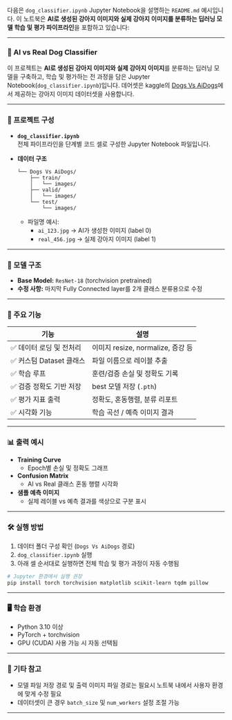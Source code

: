 다음은 `dog_classifier.ipynb` Jupyter Notebook을 설명하는 `README.md` 예시입니다. 이 노트북은 **AI로 생성된 강아지 이미지와 실제 강아지 이미지를 분류하는 딥러닝 모델 학습 및 평가 파이프라인**을 포함하고 있습니다:

---

### 🐶 AI vs Real Dog Classifier

이 프로젝트는 **AI로 생성된 강아지 이미지와 실제 강아지 이미지**를 분류하는 딥러닝 모델을 구축하고, 학습 및 평가하는 전 과정을 담은 Jupyter Notebook(`dog_classifier.ipynb`)입니다. 
데어셋은 kaggle의 [Dogs Vs AiDogs](https://www.kaggle.com/datasets/akshaybabloo/dogs-vs-aidogs)에서 제공하는 강아지 이미지 데이터셋을 사용합니다.

---

### 📁 프로젝트 구성

- **`dog_classifier.ipynb`**  
  전체 파이프라인을 단계별 코드 셀로 구성한 Jupyter Notebook 파일입니다.

- **데이터 구조**
  ```
  └── Dogs Vs AiDogs/
      ├── train/
      │   └── images/
      ├── valid/
      │   └── images/
      └── test/
          └── images/
  ```
  - 파일명 예시:
    - `ai_123.jpg` → AI가 생성한 이미지 (label 0)
    - `real_456.jpg` → 실제 강아지 이미지 (label 1)

---

### 🧠 모델 구조

- **Base Model:** `ResNet-18` (torchvision pretrained)
- **수정 사항:** 마지막 Fully Connected layer를 2개 클래스 분류용으로 수정

---

### 🚀 주요 기능

| 기능                         | 설명 |
|----------------------------|------|
| ✅ 데이터 로딩 및 전처리      | 이미지 resize, normalize, 증강 등 |
| ✅ 커스텀 Dataset 클래스      | 파일 이름으로 레이블 추출 |
| ✅ 학습 루프                  | 훈련/검증 손실 및 정확도 기록 |
| ✅ 검증 정확도 기반 저장      | best 모델 저장 (`.pth`) |
| ✅ 평가 지표 출력             | 정확도, 혼동행렬, 분류 리포트 |
| ✅ 시각화 기능                | 학습 곡선 / 예측 이미지 결과 |

---

### 📊 출력 예시

- **Training Curve**
  - Epoch별 손실 및 정확도 그래프
- **Confusion Matrix**
  - AI vs Real 클래스 혼동 행렬 시각화
- **샘플 예측 이미지**
  - 실제 레이블 vs 예측 결과를 색상으로 구분 표시

---

### 🛠️ 실행 방법

1. 데이터 폴더 구성 확인 (`Dogs Vs AiDogs` 경로)
2. `dog_classifier.ipynb` 실행
3. 아래 셀 순서대로 실행하면 전체 학습 및 평가 과정이 자동 수행됨

```bash
# Jupyter 환경에서 실행 권장
pip install torch torchvision matplotlib scikit-learn tqdm pillow
```

---

### 🖥️ 학습 환경

- Python 3.10 이상
- PyTorch + torchvision
- GPU (CUDA) 사용 가능 시 자동 선택됨

---

### 📌 기타 참고

- 모델 파일 저장 경로 및 출력 이미지 파일 경로는 필요시 노트북 내에서 사용자 환경에 맞게 수정 필요
- 데이터셋이 큰 경우 `batch_size` 및 `num_workers` 설정 조절 가능

---